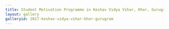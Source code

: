 ```yaml
---
title: Student Motivation Programme in Keshav Vidya Vihar, Khor, Gurugram
layout: gallery
galleryid: 2017-keshav-vidya-vihar-khor-gurugram
---
```

